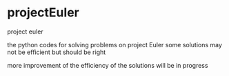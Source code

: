 # projectEuler
project euler

the python codes for solving problems on project Euler
some solutions may not be efficient but should be right

more improvement of the efficiency of the solutions will be in progress